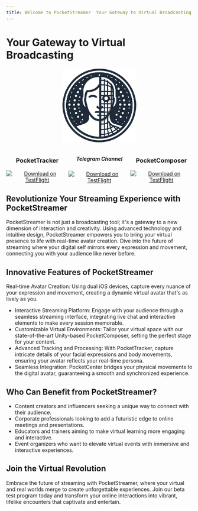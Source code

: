 ```yaml
---
title: Welcome to PocketStreamer  Your Gateway to Virtual Broadcasting
---
```

# Your Gateway to Virtual Broadcasting
<p align="center">
<img src="icon.png"  width="200" height="200">
</p>

<div style="display: flex; justify-content: space-between;">
 <div style="text-align: center;">
   <h3 style="text-align: center;">PocketTracker</h3>
   <a href="https://testflight.apple.com/join/hM2dHWso" target="_blank">
     <img src="https://askyourself.app/assets/testflight.png" alt="Download on TestFlight" style="width: auto; height: 70px;">
   </a>
 </div>
 <div style="text-align: center;">
   <h5 style="text-align: center;">Telegram Channel</h5>
   <a href="https://t.me/+IVqwZ5QDvfY2YWMy" target="_blank">
     <img src="https://cdn.worldvectorlogo.com/logos/telegram.svg" alt="Download on TestFlight" style="width: auto; height: 70px;">
   </a>
 </div>
 <div style="text-align: center;">
   <h3 style="text-align: center;">PocketComposer</h3>
   <a href="https://testflight.apple.com/join/L2sEste8" target="_blank">
     <img src="https://askyourself.app/assets/testflight.png" alt="Download on TestFlight" style="width: auto; height: 70px;">
   </a>
 </div>
</div>

## Revolutionize Your Streaming Experience with PocketStreamer

PocketStreamer is not just a broadcasting tool; it's a gateway to a new dimension of interaction and creativity. Using advanced technology and intuitive design, PocketStreamer empowers you to bring your virtual presence to life with real-time avatar creation. Dive into the future of streaming where your digital self mirrors every expression and movement, connecting you with your audience like never before.

## Innovative Features of PocketStreamer

Real-time Avatar Creation: Using dual iOS devices, capture every nuance of your expression and movement, creating a dynamic virtual avatar that's as lively as you.  
- Interactive Streaming Platform: Engage with your audience through a seamless streaming interface, integrating live chat and interactive elements to make every session memorable.  
- Customizable Virtual Environments: Tailor your virtual space with our state-of-the-art Unity-based PocketComposer, setting the perfect stage for your content.  
- Advanced Tracking and Processing: With PocketTracker, capture intricate details of your facial expressions and body movements, ensuring your avatar reflects your real-time persona.  
- Seamless Integration: PocketCenter bridges your physical movements to the digital avatar, guaranteeing a smooth and synchronized experience.  
## Who Can Benefit from PocketStreamer?

- Content creators and influencers seeking a unique way to connect with their audience.  
- Corporate professionals looking to add a futuristic edge to online meetings and presentations.  
- Educators and trainers aiming to make virtual learning more engaging and interactive.  
- Event organizers who want to elevate virtual events with immersive and interactive experiences.  

## Join the Virtual Revolution  
Embrace the future of streaming with PocketStreamer, where your virtual and real worlds merge to create unforgettable experiences. Join our beta test program today and transform your online interactions into vibrant, lifelike encounters that captivate and entertain.

